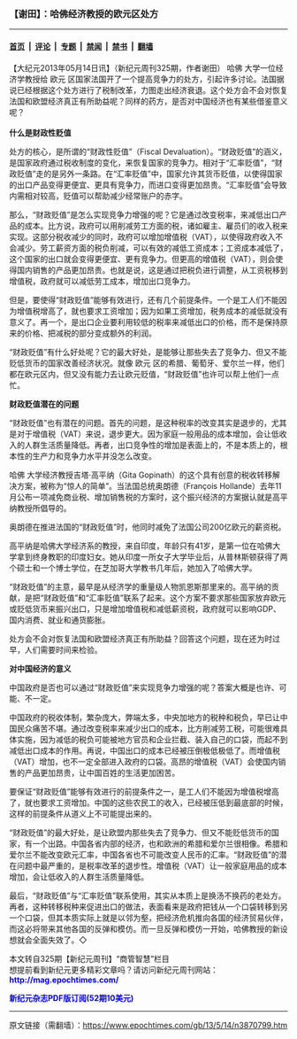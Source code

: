 ### 【谢田】：哈佛经济教授的欧元区处方

---

#### [首页](../../../..?n3870799) &nbsp;|&nbsp; [评论](../../../../../epoch-comment?n3870799) &nbsp;|&nbsp; [专题](../../../../../epoch-special?n3870799) &nbsp;|&nbsp; [禁闻](../../../../../epoch-news?n3870799) &nbsp;|&nbsp; [禁书](../../../../../books?n3870799) &nbsp;|&nbsp; [翻墙](https://github.com/gfw-breaker/nogfw/blob/master/README.md?n3870799)


<div class="post_content" id="artbody" itemprop="articleBody">
 <!-- article content begin -->
 <p>
  【大纪元2013年05月14日讯】（新纪元周刊325期，作者谢田）
  <ok href="https://www.epochtimes.com/gb/tag/%E5%93%88%E4%BD%9B.html">
   哈佛
  </ok>
  大学一位经济学教授给
  <ok href="https://www.epochtimes.com/gb/tag/%E6%AC%A7%E5%85%83.html">
   欧元
  </ok>
  区国家法国开了一个提高竞争力的处方，引起许多讨论。法国据说已经根据这个处方进行了税制改革，力图走出经济衰退。这个处方会不会对恢复法国和欧盟经济真正有所助益呢？同样的药方，是否对中国经济也有某些借鉴意义呢？
  <br/>
  <br/>
  <b>
   什么是财政性贬值
  </b>
 </p>
 <p>
  处方的核心，是所谓的“财政性贬值”（Fiscal Devaluation）。“财政贬值”的涵义，是国家政府通过税收制度的变化，来恢复国家的竞争力。相对于“汇率贬值”，“财政贬值”走的是另外一条路。在“汇率贬值”中，国家允许其货币贬值，以使得国家的出口产品变得更便宜、更具有竞争力，而进口变得更加昂贵。“汇率贬值”会导致内需相对较高，贬值可以帮助减少经常账户的赤字。
 </p>
 <p>
  那么，“财政贬值”是怎么实现竞争力增强的呢？它是通过改变税率，来减低出口产品的成本。比方说，政府可以用削减劳工方面的税，诸如雇主、雇员们的收入税来实现。这部分税收减少的同时，政府可以增加增值税（VAT），以使得政府收入不会减少。劳工薪资方面的税负削减，可以有效的减低工资成本；工资成本减低了，这个国家的出口就会变得更便宜、更有竞争力。但更高的增值税（VAT），则会使得国内销售的产品更加昂贵。也就是说，这是通过把税负进行调整，从工资税移到增值税，政府就可以减低劳工成本，增加出口竞争力。
 </p>
 <p>
  但是，要使得“财政贬值”能够有效进行，还有几个前提条件。一个是工人们不能因为增值税增高了，就也要求工资增加；因为如果工资增加，税务成本的减低就没有意义了。再一个，是出口企业要利用较低的税率来减低出口的价格，而不是保持原来的价格、把减税的部分变成额外的利润。
 </p>
 <p>
  “财政贬值”有什么好处呢？它的最大好处，是能够让那些失去了竞争力、但又不能贬低货币的国家改善经济状况。就像
  <ok href="https://www.epochtimes.com/gb/tag/%E6%AC%A7%E5%85%83.html">
   欧元
  </ok>
  区的希腊、葡萄牙、爱尔兰一样，他们都在欧元区内，但又没有能力去让欧元贬值，“财政贬值”也许可以帮上他们一点忙。
 </p>
 <p>
  <b>
   财政贬值潜在的问题
  </b>
 </p>
 <p>
  “财政贬值”也有潜在的问题。首先的问题，是这种税率的改变其实是退步的，尤其是对于增值税（VAT）来说，退步更大。因为家庭一般用品的成本增加，会让低收入的人群生活质量降低。再者，出口竞争性的增加是表面上的，不是本质上的，根本性的生产力和竞争力水平并没怎么改变。
 </p>
 <p>
  <ok href="https://www.epochtimes.com/gb/tag/%E5%93%88%E4%BD%9B.html">
   哈佛
  </ok>
  大学经济教授吉塔‧高平纳（Gita Gopinath）的这个具有创意的税收转移解决方案，被称为“惊人的简单”。当法国总统奥朗德（François Hollande）去年11月公布一项减免商业税、增加销售税的方案时，这个振兴经济的方案据认就是高平纳教授所倡导的。
 </p>
 <p>
  奥朗德在推进法国的“财政贬值”时，他同时减免了法国公司200亿欧元的薪资税。
 </p>
 <p>
  高平纳是哈佛大学经济系的教授，来自印度，年龄只有41岁，是第一位在哈佛大学拿到终身教职的印度妇女。她从印度一所女子大学毕业后，从普林斯顿获得了两个硕士和一个博士学位，在芝加哥大学教书几年后，她加入了哈佛大学。
 </p>
 <p>
  “财政贬值”的主意，最早是从经济学的重量级人物凯恩斯那里来的。高平纳的贡献，是把“财政贬值”和“汇率贬值”联系了起来。这个方案不要求那些国家放弃欧元或贬低货币来振兴出口，只是增加增值税和减低薪资税，政府就可以影响GDP、国内消费、就业和通货膨胀。
 </p>
 <p>
  处方会不会对恢复法国和欧盟经济真正有所助益？回答这个问题，现在还为时过早，人们需要时间来检验。
 </p>
 <p>
  <b>
   对中国经济的意义
  </b>
 </p>
 <p>
  中国政府是否也可以通过“财政贬值”来实现竞争力增强的呢？答案大概是也许、可能、不一定。
 </p>
 <p>
  中国政府的税收体制，繁杂庞大，弊端太多，中央加地方的税种和税负，早已让中国民众痛苦不堪。通过改变税率来减少出口的成本，比方削减劳工税，可能很难具体实施，因为减低的税负可能被地方官员和企业拦截、装入自己的口袋，而起不到减低出口成本的作用。再说，中国出口的成本已经被压倒极低极低了。而增值税（VAT）增加，也不一定全部进入政府的口袋。高昂的增值税（VAT）会使国内销售的产品更加昂贵，让中国百姓的生活更加困苦。
 </p>
 <p>
  要保证“财政贬值”能够有效进行的前提条件之一，是工人们不能因为增值税增高了，就也要求工资增加。中国的这些农民工的收入，已经被压低到最底部的时候，这样的前提条件从道义上不可能提出来的。
 </p>
 <p>
  “财政贬值”的最大好处，是让欧盟内那些失去了竞争力、但又不能贬低货币的国家，有一个出路。中国各省内部的经济，也和欧洲的希腊和爱尔兰很相像。希腊和爱尔兰不能改变欧元汇率，中国各省也不可能改变人民币的汇率。“财政贬值”的潜在问题中最严重的，是税率改革的退步性。增值税（VAT）让一般家庭用品的成本增加，会让低收入的人群生活质量降低。
 </p>
 <p>
  最后，“财政贬值”与“汇率贬值”联系使用，其实从本质上是换汤不换药的老处方。再者，这种转移税种来促进出口的做法，表面看来是政府把钱从一个口袋转移到另一个口袋，但其本质实际上就是以邻为壑，把经济危机推向各国的经济贸易伙伴，而这必将带来其他各国的反弹和模仿。而一旦反弹和模仿一开始，哈佛教授的新设想就会全面失效了。◇
 </p>
 <p>
  本文转自325期【新纪元周刊】“商管智慧”栏目
  <br/>
  想提前看到新纪元更多精彩文章吗？请访问新纪元周刊网站：
  <br/>
  <ok href="http://mag.epochtimes.com/ " target="_blank">
   <font color="blue">
    <b>
     http://mag.epochtimes.com/
    </b>
   </font>
  </ok>
 </p>
 <p>
  <ok href="http://mag.epochtimes.com/pdfmag/home.html">
   <font color="blue">
    <b>
     新纪元杂志PDF版订阅(52期10美元)
    </b>
   </font>
  </ok>
 </p>
 <!-- article content end -->
 <div id="below_article_ad">
 </div>
</div>


---

原文链接（需翻墙）：https://www.epochtimes.com/gb/13/5/14/n3870799.htm